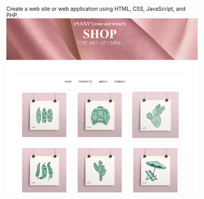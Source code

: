 Create a web site or web application using HTML, CSS, JavaScript, and PHP.
![screen](https://github.com/pennyliangzhao/fine_art_shop/blob/master/assets/images/screenshot.jpg)
